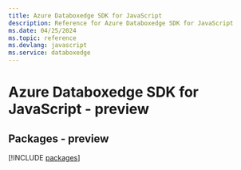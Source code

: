 ```yaml
---
title: Azure Databoxedge SDK for JavaScript
description: Reference for Azure Databoxedge SDK for JavaScript
ms.date: 04/25/2024
ms.topic: reference
ms.devlang: javascript
ms.service: databoxedge
---
```

# Azure Databoxedge SDK for JavaScript - preview
## Packages - preview
[!INCLUDE [packages](databoxedge-index.md)]